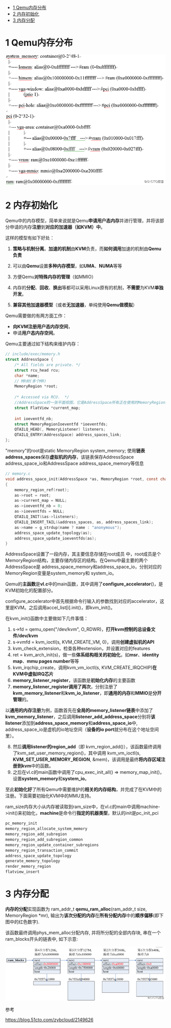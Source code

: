 
<!-- @import "[TOC]" {cmd="toc" depthFrom=1 depthTo=6 orderedList=false} -->

<!-- code_chunk_output -->

* [1 Qemu内存分布](#1-qemu内存分布)
* [2 内存初始化](#2-内存初始化)
* [3 内存分配](#3-内存分配)

<!-- /code_chunk_output -->

# 1 Qemu内存分布

![](./images/2019-06-15-22-08-00.png)

# 2 内存初始化

Qemu中的内存模型，简单来说就是Qemu**申请用户态内存**并进行管理，并将该部分申请的内存**注册**到**对应的加速器（如KVM）中**。

这样的模型有如下好处：

1. **策略与机制分离**。**加速的机制**由**KVM**负责，而**如何调用**加速的机制由**Qemu负责**

2. 可以由**Qemu**设置**多种内存模型**，如**UMA**、**NUMA**等等

3. 方便Qemu**对特殊内存的管理**（如MMIO）

4. 内存的**分配**、**回收**、**换出**等都可以采用Linux原有的机制，**不需要**为KVM**单独开发**。

5. **兼容其他加速器模型**（或者**无加速器**，单纯使用**Qemu做模拟**）

Qemu需要做的有两方面工作：

- **向KVM注册用户态内存空间**，
- 申请**用户态内存空间**。

Qemu主要通过如下结构来维护内存：

```c
// include/exec/memory.h
struct AddressSpace {
    /* All fields are private. */
    struct rcu_head rcu;
    char *name;
    // MR树(多个MR)
    MemoryRegion *root;

    /* Accessed via RCU.  */
    //AddressSpace的一张平面视图，它是AddressSpace所有正在使用的MemoryRegion的集合，这是从CPU的视角来看到的。
    struct FlatView *current_map;

    int ioeventfd_nb;
    struct MemoryRegionIoeventfd *ioeventfds;
    QTAILQ_HEAD(, MemoryListener) listeners;
    QTAILQ_ENTRY(AddressSpace) address_spaces_link;
};
```

"memory"的root是static MemoryRegion system_memory;
使用**链表address\_spaces**保存**虚拟机的内存**，该链表保存AddressSpace address\_space\_io和AddressSpace address\_space\_memory等信息

```c
// memory.c
void address_space_init(AddressSpace *as, MemoryRegion *root, const char *name)
{
    memory_region_ref(root);
    as->root = root;
    as->current_map = NULL;
    as->ioeventfd_nb = 0;
    as->ioeventfds = NULL;
    QTAILQ_INIT(&as->listeners);
    QTAILQ_INSERT_TAIL(&address_spaces, as, address_spaces_link);
    as->name = g_strdup(name ? name : "anonymous");
    address_space_update_topology(as);
    address_space_update_ioeventfds(as);
}
```

AddressSpace设置了一段内存，其主要信息存储在root成员 中，root成员是个MemoryRegion结构，主要存储内存区的结构。在Qemu中最主要的两个AddressSpace是 address\_space_memory和address_space_io，分别对应的MemoryRegion变量是system_memory和 system\_io。

Qemu的**主函数**是**vl.c**中的main函数，其中调用了**configure\_accelerator**()，是KVM初始化的配置部分。

configure\_accelerator中首先根据命令行输入的参数找到对应的accelerator，这里是KVM。之后调用accel\_list\[i].init()，即kvm\_init()。

在kvm_init()函数中主要做如下几件事情：

1. s\-\>fd = qemu\_open("/dev/kvm", O\_RDWR)，**打开kvm控制的总设备文件/dev/kvm**
2. s\-\>vmfd = kvm\_ioctl(s, KVM\_CREATE\_VM, 0)，调用**创建虚拟机的API**
3. kvm\_check\_extension，检查各种extension，并设置对应的features
4. ret = kvm\_arch\_init(s)，做一些**体系结构相关的初始化**，如**msr**、**identity map**、**mmu pages number**等等
5. kvm\_irqchip\_create，调用kvm\_vm\_ioctl(s, KVM\_CREATE\_IRQCHIP)**在KVM中虚拟IRQ芯片**
6. **memory\_listener\_register**，该函数是**初始化内存**的主要函数
7. **memory\_listener\_register调用了两次**，分别注册了 **kvm\_memory\_listener**和**kvm\_io\_listener**，即**通用的内存**和**MMIO**是**分开管理**的。

以**通用的内存注册**为例，函数首先在**全局的memory\_listener链表**中添加了**kvm\_memory\_listener**，之后调用**listener\_add\_address\_space**分别将**该listener**添加到**address\_space\_memory**和**address\_space\_io**中, address\_space\_io是虚机的io地址空间（**设备的io port**就分布在这个地址空间里）。

8. 然后**调用listener的region\_add**（即 kvm_region_add()），该函数最终调用了kvm\_set\_user\_memory\_region()，其中调用 kvm\_vm\_ioctl(s, **KVM\_SET\_USER\_MEMORY\_REGION**, &mem)，该调用是最终**将内存区域注册到kvm**中的函数。
9. 之后在vl.c的main函数中调用了cpu\_exec\_init\_all() \=\> memory\_map\_init()，设置**system\_memory**和**system\_io**。

至此**初始化好**了所有Qemu中需要维护的**相关的内存结构**，并完成了在KVM中的注册。下面需要初始化KVM中的MMU支持。

ram\_size内存大小从内存被读取到ram\_size中，在vl.c的main中调用machine\-\>init()来初始化，**machine**是命令行**指定的机器类型**，默认的init是pc\_init\_pci

```c
pc_memory_init
memory_region_allocate_system_memory
memory_region_add_subregion
memory_region_add_subregion_common
memory_region_update_container_subregions
memory_region_transaction_commit
address_space_update_topology
generate_memory_topology
render_memory_region
flatview_insert
```

# 3 内存分配

**内存的分配**实现函数为 ram\_addr\_t **qemu\_ram\_alloc**(ram\_addr\_t size, MemoryRegion \*mr), 输出为**该次分配的内存**在**所有分配内存**中的**顺序偏移**(即下图中的红色数字). 

该函数最终调用phys\_mem\_alloc分配内存, 并将所分配的全部内存块, 串在一个ram\_blocks开头的链表中, 如下示意:

![](./images/2019-06-16-14-06-50.png)



参考

https://blog.51cto.com/zybcloud/2149626